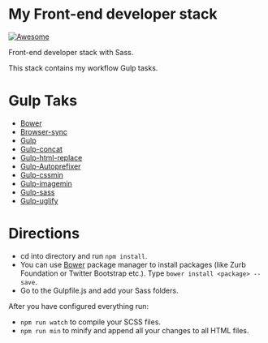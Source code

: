 # My Front-end developer stack

[![Awesome](https://cdn.rawgit.com/sindresorhus/awesome/d7305f38d29fed78fa85652e3a63e154dd8e8829/media/badge.svg)](https://github.com/sindresorhus/awesome)

Front-end developer stack with Sass.

This stack contains my workflow Gulp tasks.


# Gulp Taks

* [Bower](https://www.npmjs.com/package/bower)
* [Browser-sync](https://www.browsersync.io/docs/gulp/)
* [Gulp](https://www.npmjs.com/package/gulp)
* [Gulp-concat](https://www.npmjs.com/package/gulp-concat)
* [Gulp-html-replace](https://www.npmjs.com/package/gulp-html-replace)
* [Gulp-Autoprefixer](https://www.npmjs.com/package/autoprefixer)
* [Gulp-cssmin](https://www.npmjs.com/package/gulp-cssmin)
* [Gulp-imagemin](https://github.com/sindresorhus/gulp-imagemin)
* [Gulp-sass](https://www.npmjs.com/package/gulp-sass)
* [Gulp-uglify](https://www.npmjs.com/package/gulp-uglify)


# Directions

* cd into directory and run `npm install`.
* You can use [Bower](http://bower.io/) package manager to install packages (like Zurb Foundation or Twitter Bootstrap etc.). Type `bower install <package> --save`.
* Go to the Gulpfile.js and add your Sass folders.

After you have configured everything run:
* `npm run watch` to compile your SCSS files.
* `npm run min` to minify and append all your changes to all HTML files.
